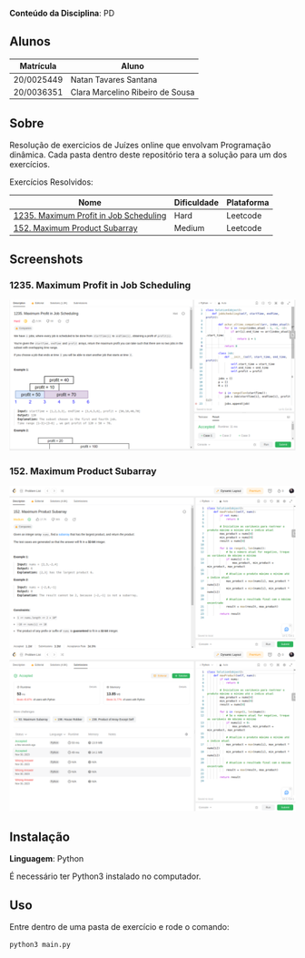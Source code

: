 **Conteúdo da Disciplina**: PD<br>

## Alunos
|Matrícula | Aluno |
| -- | -- |
| 20/0025449  |  Natan Tavares Santana |
| 20/0036351  |  Clara Marcelino Ribeiro de Sousa |

## Sobre 
Resolução de exercicios de Juízes online que envolvam Programação dinâmica. Cada pasta dentro deste repositório tera a solução para um dos exercícios.

Exercícios Resolvidos:

|Nome | Dificuldade | Plataforma |
| -- | -- | -- |
| [1235. Maximum Profit in Job Scheduling](https://leetcode.com/problems/maximum-profit-in-job-scheduling/description/)  |  Hard | Leetcode |
| [152. Maximum Product Subarray](https://leetcode.com/problems/maximum-product-subarray/description/)  |  Medium | Leetcode |

## Screenshots

### 1235. Maximum Profit in Job Scheduling

![Exercício 1](image.png)

### 152. Maximum Product Subarray

![Exercício 2 descrição](image-1.png)
![Exercício 2 resolução](image-2.png)


## Instalação 
**Linguagem**: Python<br>

É necessário ter Python3 instalado no computador.

## Uso 
Entre dentro de uma pasta de exercício e rode o comando:

```
python3 main.py
```





